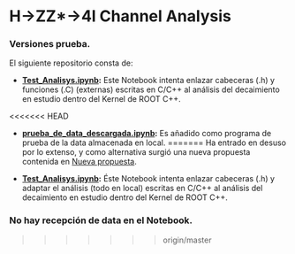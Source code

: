 # H->ZZ*->4l Channel Analysis

### Versiones prueba.

El siguiente repositorio consta de:

- **[Test_Analisys.ipynb](https://github.com/AltuOs/HZZ4l/blob/p2/Test_Analysis.ipynb):** Este Notebook intenta enlazar cabeceras (.h) y funciones (.C) (externas) escritas en C/C++ al análisis del decaimiento en estudio dentro del Kernel de ROOT C++.

<<<<<<< HEAD
- **[prueba_de_data_descargada.ipynb](https://github.com/AltuOs/HZZ4l/blob/p2/prueba_de_data_descargada.ipynb):** Es añadido como programa de prueba de la data almacenada en local.
=======
Ha entrado en desuso por lo extenso, y como alternativa surgió una nueva propuesta contenida en [Nueva propuesta](https://github.com/AltuOs/HZZ4l/tree/master/Nueva_propuesta).

- **[Test_Analisys.ipynb](https://github.com/AltuOs/HZZ4l/blob/master/Nueva_propuesta/Test_Analisys.ipynb):** Éste Notebook intenta enlazar cabeceras (.h) y adaptar el análisis (todo en local) escritas en C/C++ al análisis del decaimiento en estudio dentro del Kernel de ROOT C++.

### No hay recepción de data en el Notebook.
>>>>>>> origin/master
